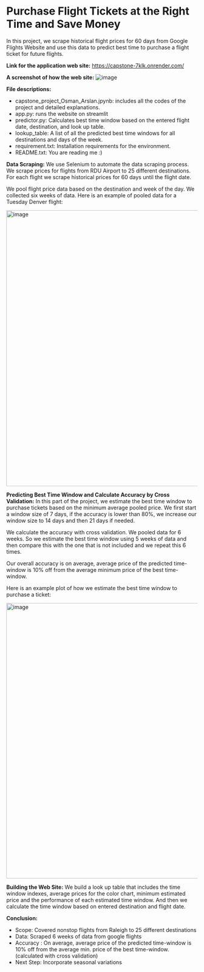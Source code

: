 # Purchase Flight Tickets at the Right Time and Save Money
In this project, we scrape historical flight prices for 60 days from Google Flights Website and use this data to predict best time to purchase a flight ticket for future flights.

**Link for the application web site:** https://capstone-7klk.onrender.com/

**A screenshot of how the web site:**
![image](https://github.com/osmanarslan61/capstone/assets/133136319/ad233382-b0ec-4977-a7c8-08a9e99df241)

**File descriptions:**
- capstone_project_Osman_Arslan.jpynb: includes all the codes of the project and detailed explanations.
- app.py: runs the website on streamlit
- predictor.py: Calculates best time window based on the entered flight date, destination, and look up table.
- lookup_table: A list of all the predicted best time windows for all destinations and days of the week.
- requirement.txt: Installation requirements for the environment.
- README.txt: You are reading me :)

**Data Scraping:** We use Selenium to automate the data scraping process. We scrape prices for flights from RDU Airport to 25 different destinations. 
For each flight we scrape historical prices for 60 days until the flight date.

We pool flight price data based on the destination and week of the day. We collected six weeks of data. Here is an example of pooled data for a 
Tuesday Denver flight:

<img width="727" alt="image" src="https://github.com/osmanarslan61/capstone/assets/133136319/ead6d0b6-a10d-4d77-aa5e-2eb732bbdb55">

**Predicting Best Time Window and Calculate Accuracy by Cross Validation:** In this part of the project, we estimate the best time window to purchase tickets based on the minimum average pooled price. We first start a window size of 7 days, if the accuracy is lower than 80%, we increase our window size to 14 days and then 21 days if needed.

We calculate the accuracy with cross validation. We pooled data for 6 weeks. So we estimate the best time window using 5 weeks of data and then compare this with the one that is not included and we repeat this 6 times.

Our overall accuracy is on average, average price of the predicted time-window is 10% off from the average minimum price of the best time-window.

Here is an example plot of how we estimate the best time window to purchase a ticket:

<img width="726" alt="image" src="https://github.com/osmanarslan61/capstone/assets/133136319/98ce39de-06e7-477b-95ad-dbbcde758a50">

**Building the Web Site:** We build a look up table that includes the time window indexes, average prices for the color chart, minimum estimated price and the performance of each estimated time window. And then we calculate the time window based on entered destination and flight date.

**Conclusion:** 

- Scope: Covered nonstop flights from Raleigh to 25 different destinations
- Data: Scraped 6 weeks of data from google flights
- Accuracy : On average, average price of the predicted time-window is 10% off from the average min. price of the best time-window. (calculated with cross validation)
- Next Step: Incorporate seasonal variations

